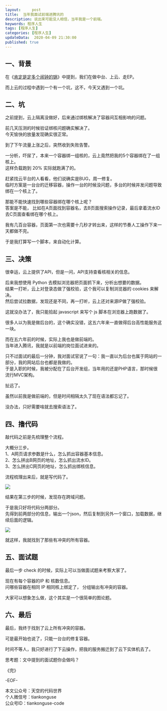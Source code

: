 ```yaml
---   
layout:     post  
title:  当年我面试前端进腾讯的  
description: 说出来可能没人相信，当年我是一个前端。  
keywords: 程序人生  
tags: [程序人生]    
categories: [程序人生]  
updateData:  2020-04-09 21:30:00  
published: true  
---  
```



## 一、背景  


在《[肯定是定多个闹钟的锅](https://mp.weixin.qq.com/s/oIN1Kr5x0wv3jrY_M5shgA)》中提到，我们在做中台、上云、走EP。  


而上云的过程中遇到一个有一个坑，这不，今天又遇到一个坑。  


## 二、坑  


之前提到，云上隔离没做好，后来通过绑核解决了容器间互相影响的问题。  


前几天压测的时候验证绑核问题确实解决了。  
今天愉快的放量发现确实很正常。  


到了下午流量上涨之后，突然收到失败告警。  


一分析，吓尿了，本来一个容器绑一组核的，云上竟然把我的5个容器绑在了一组核上。  
这样负载跑到 20% 实际就跑满了的。  


赶紧找云平台的人看看，他们说确实是BUG，周一修复。  
临时方案是一台台的迁移容器，操作一台的时候没问题，多台的时候并发问题导致绑在一个核上了。  


那能不能快速找到哪些容器绑在哪个核上呢？  
答案是不能， 比如在A页面找到容器名，去B页面搜索操作记录，最后拿着流水ID去C页面查看绑在哪个核上。  


我有几百台容器，页面第一次也需要十几秒才转出来，这样的节奏人工操作下来一天都做不完。  


于是我打算写一个脚本，来自动化计算。  


## 三、决策  


很幸运，云上提供了API，但是一问，API支持查看核相关的信息。  


后来我想使用 Python 去模拟浏览器把页面抓下来，分析出想要的数据。  
结果一打听，云上对登录态做了强校验，这个我可以复制浏览器的 cookies 来解决。  
然后尝试拉数据，发现还是不同，再一打听，云上还对来源IP做了强校验。  


这就没办法了，我只能拾起 javascript 来写个 js 脚本在浏览器上跑数据了。  


很多人以为我是做后台的，这个确实没错，这五六年来一直做得后台高性能服务这一块。  


而在五六年前的时候，实际上我也是做前端的。  
当年进入腾讯，我就是以前端的岗位面试进来的。  


只不过面试的最后一分钟，我对面试官说了一句：我一直以为后台也属于网站的一部分，我的网站后台也都是我做的。  
于是入职的时候，我被分配在了后台开发组，当年用的还是PHP语言，那时候很流行MVC架构。  


扯远了。  


虽然以前我是做前端的，但是时间相隔太久了现在语法都忘记了。  


没办法，只好需要啥就去搜索语法了。  


## 四、撸代码  


敲代码之前是先梳理整个流程。 


大概分三步。  
1、A网页请求参数是什么，怎么抓出容器基本信息。  
2、怎么拼出B网页的地址，怎么抓出流水ID。  
3、怎么拼出C网页的地址，怎么抓出绑核信息。  


流程梳理出来后，就是写代码了。  


![](https://res2020.tiankonguse.com/images/2020/04/09/001.png)  


结果在第三步的时候，发现存在跨域问题。  


于是我只好将代码分两部分。  
先得到前两部分的信息，输出一个json，然后复制到另外一个窗口，加载数据，继续后面的逻辑。  

![](https://res2020.tiankonguse.com/images/2020/04/09/002.png)  


就这样，我就找到了那些有冲突的所有容器。  


## 五、面试题  


最后一步 check 的时候，实际上可以当做面试题来考察大家了。  


现在有每个容器的IP 和 核数信息。  
问哪些容器在相同 IP 相同核上绑定了， 分组输出有冲突的容器。  


大家可以想象怎么做，这个其实是一个很简单的图论题。  


## 六、最后  


最后，我终于找到了云上所有冲突的容器。  

可是最开始也说了，只能一台台的修复容器。  


时间不等人，我只好进行了下云操作，把我的服务搬迁到了云下实体机去了。  


思考题：文中提到的面试题你会做吗？  



《完》


-EOF-  



本文公众号：天空的代码世界  
个人微信号：tiankonguse  
公众号ID：tiankonguse-code  
  

